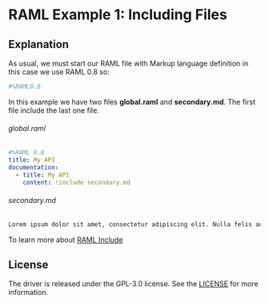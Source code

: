 RAML Example 1: Including Files
===============================

Explanation
-----------

As usual, we must start our RAML file with Markup language definition in this case we use RAML 0.8 so:

```yaml
#%RAML0.8
```

In this example we have two files **global.raml** and **secondary.md**. The first file include the last one file.

###### global.raml

```yaml
#%RAML 0.8
title: My API
documentation:
  - title: My API
    content: !include secondary.md
```

###### secondary.md

```md
Lorem ipsum dolor sit amet, consectetur adipiscing elit. Nulla felis augue, commodo nec ornare quis, blandit eget tortor. Nullam feugiat efficitur condimentum. Aenean mattis vitae nulla non ullamcorper. Mauris ut metus velit. Vestibulum malesuada nisi eget diam tincidunt, nec dignissim nulla pulvinar. Donec elementum non lacus in pretium. In faucibus dictum sem, at rhoncus augue. Proin porttitor nisl eget ultrices convallis. Duis vestibulum cursus ornare. Mauris id tortor a turpis hendrerit placerat cursus in nunc.
```

To learn more about [RAML Include](https://github.com/raml-org/raml-spec/blob/master/versions/raml-08/raml-08.md#includes)

License
-------

The driver is released under the GPL-3.0 license. See the [LICENSE](https://github.com/irgalieri/raml_examples/blob/master/LICENSE) for more information.
